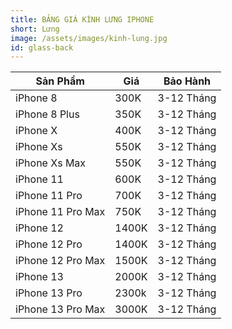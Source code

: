 ```yaml
---
title: BẢNG GIÁ KÍNH LƯNG IPHONE
short: Lưng
image: /assets/images/kinh-lung.jpg
id: glass-back
---
```


 Sản Phẩm          | Giá   | Bảo Hành   
-------------------|-------|------------
 iPhone 8          | 300K  | 3-12 Tháng 
 iPhone 8 Plus     | 350K  | 3-12 Tháng 
 iPhone X          | 400K  | 3-12 Tháng 
 iPhone Xs         | 550K  | 3-12 Tháng 
 iPhone Xs Max     | 550K  | 3-12 Tháng 
 iPhone 11         | 600K  | 3-12 Tháng 
 iPhone 11 Pro     | 700K  | 3-12 Tháng 
 iPhone 11 Pro Max | 750K  | 3-12 Tháng 
 iPhone 12         | 1400K | 3-12 Tháng 
 iPhone 12 Pro     | 1400K | 3-12 Tháng 
 iPhone 12 Pro Max | 1500K | 3-12 Tháng 
 iPhone 13         | 2000K | 3-12 Tháng 
 iPhone 13 Pro     | 2300k | 3-12 Tháng 
 iPhone 13 Pro Max | 3000K | 3-12 Tháng 
